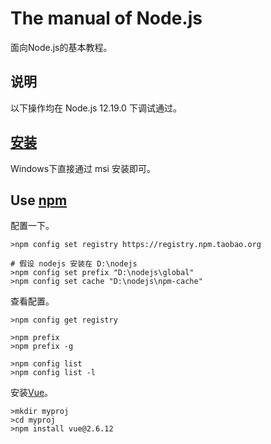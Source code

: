 # The manual of Node.js

面向Node.js的基本教程。

## 说明

以下操作均在 Node.js 12.19.0 下调试通过。

## [安装](https://nodejs.org/en/)

Windows下直接通过 msi 安装即可。

## Use [npm](https://www.npmjs.com)

配置一下。

```
>npm config set registry https://registry.npm.taobao.org

# 假设 nodejs 安装在 D:\nodejs
>npm config set prefix "D:\nodejs\global"
>npm config set cache "D:\nodejs\npm-cache"
```

查看配置。

```
>npm config get registry

>npm prefix
>npm prefix -g

>npm config list
>npm config list -l
```

安装[Vue](https://www.npmjs.com/package/vue)。

```
>mkdir myproj
>cd myproj
>npm install vue@2.6.12
```
